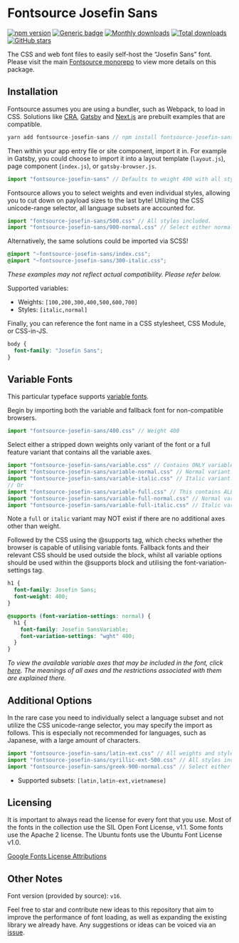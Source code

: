 # Fontsource Josefin Sans

[![npm version](https://badge.fury.io/js/fontsource-josefin-sans.svg)](https://www.npmjs.com/package/fontsource-josefin-sans) [![Generic badge](https://img.shields.io/badge/fontsource-passing-brightgreen)](https://github.com/fontsource/fontsource) [![Monthly downloads](https://badgen.net/npm/dm/fontsource-josefin-sans)](https://github.com/fontsource/fontsource) [![Total downloads](https://badgen.net/npm/dt/fontsource-josefin-sans)](https://github.com/fontsource/fontsource) [![GitHub stars](https://img.shields.io/github/stars/DecliningLotus/fontsource.svg?style=social&label=Star)](https://github.com/fontsource/fontsource/stargazers)

The CSS and web font files to easily self-host the “Josefin Sans” font. Please visit the main [Fontsource monorepo](https://github.com/fontsource/fontsource) to view more details on this package.

## Installation

Fontsource assumes you are using a bundler, such as Webpack, to load in CSS. Solutions like [CRA](https://create-react-app.dev/), [Gatsby](https://www.gatsbyjs.org/) and [Next.js](https://nextjs.org/) are prebuilt examples that are compatible.

```javascript
yarn add fontsource-josefin-sans // npm install fontsource-josefin-sans
```

Then within your app entry file or site component, import it in. For example in Gatsby, you could choose to import it into a layout template (`layout.js`), page component (`index.js`), or `gatsby-browser.js`.

```javascript
import "fontsource-josefin-sans" // Defaults to weight 400 with all styles included.
```

Fontsource allows you to select weights and even individual styles, allowing you to cut down on payload sizes to the last byte! Utilizing the CSS unicode-range selector, all language subsets are accounted for.

```javascript
import "fontsource-josefin-sans/500.css" // All styles included.
import "fontsource-josefin-sans/900-normal.css" // Select either normal or italic.
```

Alternatively, the same solutions could be imported via SCSS!

```scss
@import "~fontsource-josefin-sans/index.css";
@import "~fontsource-josefin-sans/300-italic.css";
```

_These examples may not reflect actual compatibility. Please refer below._

Supported variables:

- Weights: `[100,200,300,400,500,600,700]`
- Styles: `[italic,normal]`

Finally, you can reference the font name in a CSS stylesheet, CSS Module, or CSS-in-JS.

```css
body {
  font-family: "Josefin Sans";
}
```

## Variable Fonts

This particular typeface supports [variable fonts](https://developer.mozilla.org/en-US/docs/Web/CSS/CSS_Fonts/Variable_Fonts_Guide).

Begin by importing both the variable and fallback font for non-compatible browsers.

```js
import "fontsource-josefin-sans/400.css" // Weight 400
```

Select either a stripped down weights only variant of the font or a full feature variant that contains all the variable axes.

```js
import "fontsource-josefin-sans/variable.css" // Contains ONLY variable weights and no other axes. Both normal and italic.
import "fontsource-josefin-sans/variable-normal.css" // Normal variant.
import "fontsource-josefin-sans/variable-italic.css" // Italic variant.
// Or
import "fontsource-josefin-sans/variable-full.css" // This contains ALL variable axes. Font files are larger. Both normal and italic.
import "fontsource-josefin-sans/variable-full-normal.css" // Normal variant.
import "fontsource-josefin-sans/variable-full-italic.css" // Italic variant.
```

Note a `full` or `italic` variant may NOT exist if there are no additional axes other than weight.

Followed by the CSS using the @supports tag, which checks whether the browser is capable of utilising variable fonts. Fallback fonts and their relevant CSS should be used outside the block, whilst all variable options should be used within the @supports block and utilising the font-variation-settings tag.

```css
h1 {
  font-family: Josefin Sans;
  font-weight: 400;
}

@supports (font-variation-settings: normal) {
  h1 {
    font-family: Josefin SansVariable;
    font-variation-settings: "wght" 400;
  }
}
```

_To view the available variable axes that may be included in the font, click [here](https://fonts.google.com/variablefonts). The meanings of all axes and the restrictions associated with them are explained there._

## Additional Options

In the rare case you need to individually select a language subset and not utilize the CSS unicode-range selector, you may specify the import as follows. This is especially not recommended for languages, such as Japanese, with a large amount of characters.

```javascript
import "fontsource-josefin-sans/latin-ext.css" // All weights and styles included.
import "fontsource-josefin-sans/cyrillic-ext-500.css" // All styles included.
import "fontsource-josefin-sans/greek-900-normal.css" // Select either normal or italic.
```

- Supported subsets: `[latin,latin-ext,vietnamese]`

## Licensing

It is important to always read the license for every font that you use.
Most of the fonts in the collection use the SIL Open Font License, v1.1. Some fonts use the Apache 2 license. The Ubuntu fonts use the Ubuntu Font License v1.0.

[Google Fonts License Attributions](https://fonts.google.com/attribution)

## Other Notes

Font version (provided by source): `v16`.

Feel free to star and contribute new ideas to this repository that aim to improve the performance of font loading, as well as expanding the existing library we already have. Any suggestions or ideas can be voiced via an [issue](https://github.com/fontsource/fontsource/issues).
